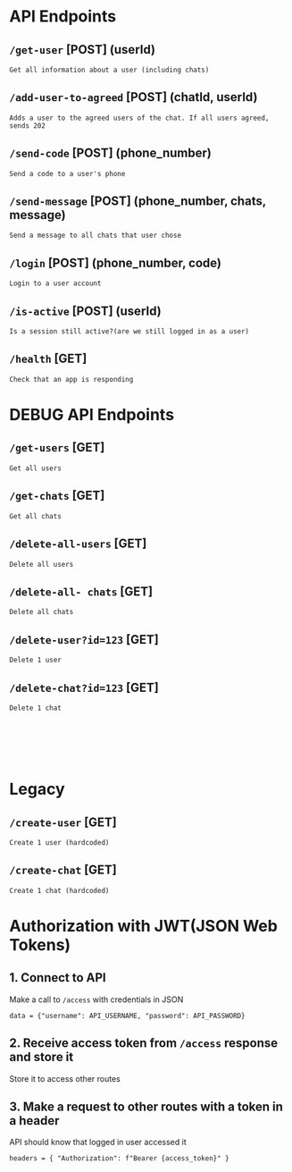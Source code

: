 # API Endpoints

## `/get-user` [POST] (userId)

```
Get all information about a user (including chats)
```

## `/add-user-to-agreed` [POST] (chatId, userId)

```
Adds a user to the agreed users of the chat. If all users agreed, sends 202
```

## `/send-code` [POST] (phone_number)

```
Send a code to a user's phone
```

## `/send-message` [POST] (phone_number, chats, message)

```
Send a message to all chats that user chose
```

## `/login` [POST] (phone_number, code)

```
Login to a user account
```

## `/is-active` [POST] (userId)

```
Is a session still active?(are we still logged in as a user)
```

## `/health` [GET]

```
Check that an app is responding
```

# DEBUG API Endpoints

## `/get-users` [GET]

```
Get all users
```

## `/get-chats` [GET]

```
Get all chats
```

## `/delete-all-users` [GET]

```
Delete all users
```

## `/delete-all- chats` [GET]

```
Delete all chats
```

## `/delete-user?id=123` [GET]

```
Delete 1 user
```

## `/delete-chat?id=123` [GET]

```
Delete 1 chat
```

<br>
<br>
<br>
<br>

# Legacy

## `/create-user` [GET]

```
Create 1 user (hardcoded)
```

## `/create-chat` [GET]

```
Create 1 chat (hardcoded)
```

# Authorization with JWT(JSON Web Tokens)

## 1. Connect to API

Make a call to `/access` with credentials in JSON

```
data = {"username": API_USERNAME, "password": API_PASSWORD}
```

## 2. Receive access token from `/access` response and store it

Store it to access other routes

## 3. Make a request to other routes with a token in a header

API should know that logged in user accessed it

```
headers = { "Authorization": f"Bearer {access_token}" }
```
